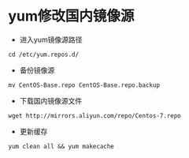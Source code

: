 # yum修改国内镜像源

- 进入yum镜像源路径

```shell
cd /etc/yum.repos.d/
```

- 备份镜像源

```shell
mv CentOS-Base.repo CentOS-Base.repo.backup
```

- 下载国内镜像源文件

```shell
wget http://mirrors.aliyun.com/repo/Centos-7.repo
```

- 更新缓存

```shell
yum clean all && yum makecache
```


